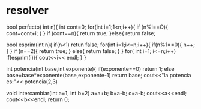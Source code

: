 # resolver
bool perfecto( int n){
        int cont=0;
       for(int i=1;1<n;i++){
            if (n%i==O){
                cont=cont+i;
            }
        }
        if (cont==n){
              return true;
        }else{
            return false;

bool esprim(int n){
        if(n<1)
                retun false;
        for(int i=1;i<=n;i++){
              if(n%1==0){
                     n++;
         }
       }
        if (n==2){
           return true; 
         } else{
              return false;
        }
}
 for( int i=1; i<=n;i++)
        if(esprim(i)){
                cout<<i<< endl;
         }
 }

int potencia(int base,int exponente){
      if(exponente==0)
                return 1;
       else
         base=base*exponente(base,exponente-1)
        return base;
 cout<<"la potencia es:"<< potencia(2,3)    
        
void intercambiar(int a=1, int b=2)
        a=a+b;
        b=a-b;
        c=a-b;
        cout<<a<<endl;
        cout<<b<<endl;
        return 0;
        
        
